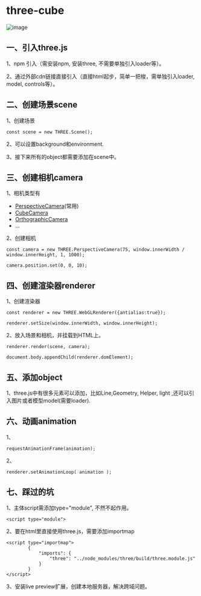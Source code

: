 # three-cube

 ![image](https://user-images.githubusercontent.com/83756058/179190246-ad6c4e13-da6a-401b-a824-55c0908f4cc5.png)


## 一、引入three.js

1、npm 引入（需安装npm, 安装three, 不需要单独引入loader等）。

2、通过外部cdn链接直接引入（直接html起步，简单一把梭，需单独引入loader, model, controls等）。

## 二、创建场景scene

1、创建场景
```
const scene = new THREE.Scene();
```

2、可以设置background和environment.

3、接下来所有的object都需要添加在scene中。

## 三、创建相机camera

1、相机类型有

*   [PerspectiveCamera](https://threejs.org/docs/api/zh/cameras/PerspectiveCamera.html)(常用)
*   [CubeCamera](https://threejs.org/docs/api/zh/cameras/CubeCamera.html)
*   [OrthographicCamera](https://threejs.org/docs/api/zh/cameras/OrthographicCamera.html)
*   ...

2、创建相机
```
const camera = new THREE.PerspectiveCamera(75, window.innerWidth / window.innerHeight, 1, 1000);

camera.position.set(0, 0, 10);
```
## 四、创建渲染器renderer

1、创建渲染器
```
const renderer = new THREE.WebGLRenderer({antialias:true});

renderer.setSize(window.innerWidth, window.innerHeight);
```

2、放入场景和相机，并挂载到HTML上。

```
renderer.render(scene, camera);

document.body.appendChild(renderer.domElement);
```

## 五、添加object

1、three.js中有很多元素可以添加，比如Line,Geometry, Helper, light ,还可以引入图片或者模型model(需要loader).

## 六、动画animation

1、
```
requestAnimationFrame(animation);
```

2、

```
renderer.setAnimationLoop( animation );
```

## 七、踩过的坑

1、主体script需添加type="module", 不然不起作用。
```
<script type="module">
```

2、要在html里直接使用three.js，需要添加importmap
```
<script type="importmap">
        {
            "imports": {
                "three": "../node_modules/three/build/three.module.js"
            }
        }
</script>
```

3、安装live preview扩展，创建本地服务器，解决跨域问题。
